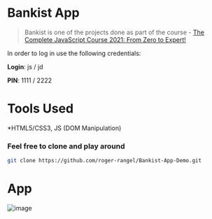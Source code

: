 # Bankist App
> Bankist is one of the projects done as part of the  course - [The Complete JavaScript Course 2021: From Zero to Expert!](https://www.udemy.com/course/the-complete-javascript-course/)


In order to log in use the following credentials:

**Login**: js / jd

**PIN**: 1111 / 2222

# Tools Used
*HTML5/CSS3, JS (DOM Manipulation)

### Feel free to clone and play around

```sh
git clone https://github.com/roger-rangel/Bankist-App-Demo.git
```

# App
![image](https://github.com/roger-rangel/Bankist-App-Demo/blob/main/bank-app-1.png)
